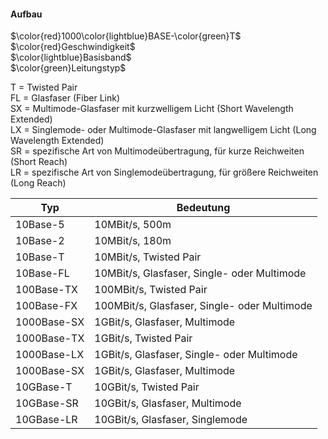 #### Aufbau
$\color{red}1000\color{lightblue}BASE-\color{green}T$ <br>
$\color{red}Geschwindigkeit$ <br>
$\color{lightblue}Basisband$ <br>
$\color{green}Leitungstyp$ <br>

T = Twisted Pair <br>
FL = Glasfaser (Fiber Link) <br>
SX = Multimode-Glasfaser mit kurzwelligem Licht (Short Wavelength Extended) <br>
LX = Singlemode- oder Multimode-Glasfaser mit langwelligem Licht (Long Wavelength Extended) <br>
SR = spezifische Art von Multimodeübertragung, für kurze Reichweiten (Short Reach) <br>
LR = spezifische Art von Singlemodeübertragung, für größere Reichweiten (Long Reach)

| Typ         | Bedeutung                                    |
| ----------- | -------------------------------------------- |
| 10Base-5    | 10MBit/s, 500m                               |
| 10Base-2    | 10MBit/s, 180m                               |
| 10Base-T    | 10MBit/s, Twisted Pair                       |
| 10Base-FL   | 10MBit/s, Glasfaser, Single- oder Multimode  |
| 100Base-TX  | 100MBit/s, Twisted Pair                      |
| 100Base-FX  | 100MBit/s, Glasfaser, Single- oder Multimode |
| 1000Base-SX | 1GBit/s, Glasfaser, Multimode                |
| 1000Base-TX | 1GBit/s, Twisted Pair                        |
| 1000Base-LX | 1GBit/s, Glasfaser, Single- oder Multimode   |
| 1000Base-SX | 1GBit/s, Glasfaser, Multimode                |
| 10GBase-T   | 10GBit/s, Twisted Pair                       |
| 10GBase-SR  | 10GBit/s, Glasfaser, Multimode               |
| 10GBase-LR  | 10GBit/s, Glasfaser, Singlemode              |
